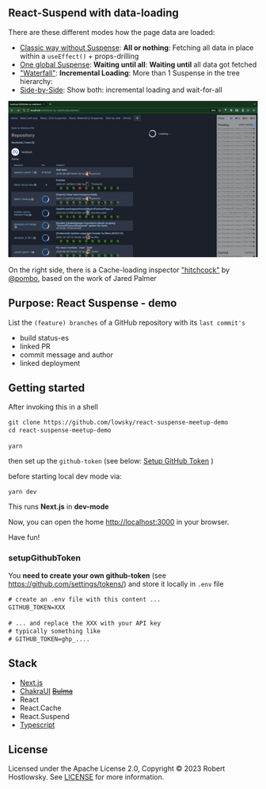 ## React-Suspend with data-loading

There are these different modes how the page data are loaded:

- [Classic way without Suspense](http://localhost:3000/restful): **All or nothing**: Fetching all data in place within a `useEffect()` + props-drilling
- [One global Suspense](http://localhost:3000/wait-for-all):
**Waiting until all**: **Waiting until** all data got fetched
- ["Waterfall"](http://localhost:3000/waterfall): **Incremental Loading**: More than 1 Suspense in the tree hierarchy:
- [Side-by-Side](http://localhost:3000/side-by-side): Show both: incremental loading and wait-for-all

![screenshot.png](public/screenshot-side-to-side.png)

On the right side, there is a Cache-loading inspector ["hitchcock"](https://github.com/pomber/hitchcock#readme) by [@pombo](https://github.com/pomber), based on the work of Jared Palmer

## Purpose: React Suspense - demo

List the `(feature) branches` of a GitHub repository with its `last commit's`

-   build status-es
-   linked PR
-   commit message and author
-   linked deployment

## Getting started

After invoking this in a shell

    git clone https://github.com/lowsky/react-suspense-meetup-demo
    cd react-suspense-meetup-demo

    yarn

then set up the `github-token` (see below: [Setup GitHub Token](#setupgithubtoken) )

before starting local dev mode via:

    yarn dev

This runs **Next.js** in **dev-mode**

Now, you can open the home [http://localhost:3000](http://localhost:3000) in your browser.

Have fun!

### setupGithubToken

You **need to create your own github-token** (see https://github.com/settings/tokens/) and
store it locally in `.env` file

    # create an .env file with this content ...
    GITHUB_TOKEN=XXX

    # ... and replace the XXX with your API key
    # typically something like
    # GITHUB_TOKEN=ghp_....


## Stack

-   [Next.js](https://nextjs.org/)
-   [ChakraUI](https://chakra-ui.com/) ~~[Bulma](https://bulma.io/)~~
-   React
-   React.Cache
-   React.Suspend
-   [Typescript](https://www.typescriptlang.org/)


## License

Licensed under the Apache License 2.0, Copyright ©️ 2023 Robert Hostlowsky. See [LICENSE](LICENSE) for more information.
